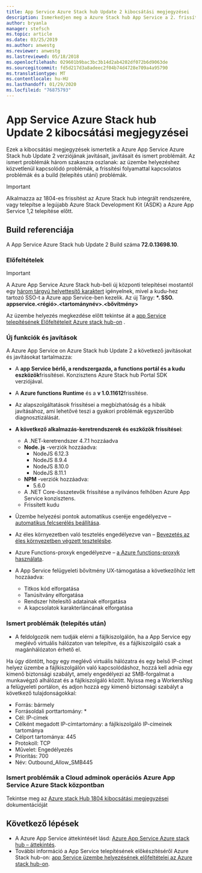 ```yaml
---
title: App Service Azure Stack hub Update 2 kibocsátási megjegyzései
description: Ismerkedjen meg a Azure Stack hub App Service a 2. frissítésében szereplő javításokkal, javításokkal és ismert problémákkal.
author: bryanla
manager: stefsch
ms.topic: article
ms.date: 03/25/2019
ms.author: anwestg
ms.reviewer: anwestg
ms.lastreviewed: 05/18/2018
ms.openlocfilehash: 029601b9bac3bc3b14d2ab4202df072b6d9063de
ms.sourcegitcommit: fd5d217d3a8adeec2f04b74d4728e709a4a95790
ms.translationtype: MT
ms.contentlocale: hu-HU
ms.lasthandoff: 01/29/2020
ms.locfileid: "76875793"
---
```

# <a name="app-service-on-azure-stack-hub-update-2-release-notes"></a>App Service Azure Stack hub Update 2 kibocsátási megjegyzései

Ezek a kibocsátási megjegyzések ismertetik a Azure App Service Azure Stack hub Update 2 verziójának javításait, javításait és ismert problémáit. Az ismert problémák három szakaszra oszlanak: az üzembe helyezéshez közvetlenül kapcsolódó problémák, a frissítési folyamattal kapcsolatos problémák és a build (telepítés utáni) problémák.

> [!IMPORTANT]
> Alkalmazza az 1804-es frissítést az Azure Stack hub integrált rendszerére, vagy telepítse a legújabb Azure Stack Development Kit (ASDK) a Azure App Service 1,2 telepítése előtt.

## <a name="build-reference"></a>Build referenciája

A App Service Azure Stack hub Update 2 Build száma **72.0.13698.10**.

### <a name="prerequisites"></a>Előfeltételek

> [!IMPORTANT]
> A Azure App Service Azure Stack hub-beli új központi telepítései mostantól egy [három tárgyú helyettesítő karaktert](azure-stack-app-service-before-you-get-started.md#get-certificates) igényelnek, mivel a kudu-hez tartozó SSO-t a Azure app Service-ben kezelik. Az új Tárgy: **\*. SSO. appservice.\<régió\>.\<tartománynév\>.\<bővítmény\>**

Az üzembe helyezés megkezdése előtt tekintse át a [app Service telepítésének Előfeltételeit Azure stack hub-on](azure-stack-app-service-before-you-get-started.md) .

### <a name="new-features-and-fixes"></a>Új funkciók és javítások

A Azure App Service on Azure Stack hub Update 2 a következő javításokat és javításokat tartalmazza:

- A **app Service bérlő, a rendszergazda, a functions portál és a kudu eszközök**frissítései. Konzisztens Azure Stack hub Portal SDK verziójával.

- A **Azure functions Runtime** és a **v 1.0.11612**frissítése.

- Az alapszolgáltatások frissítései a megbízhatóság és a hibák javításához, ami lehetővé teszi a gyakori problémák egyszerűbb diagnosztizálását.

- **A következő alkalmazás-keretrendszerek és eszközök frissítései**:
  - A .NET-keretrendszer 4.7.1 hozzáadva
  - **Node. js** -verziók hozzáadva:
    - NodeJS 6.12.3
    - NodeJS 8.9.4
    - NodeJS 8.10.0
    - NodeJS 8.11.1
  - **NPM** -verziók hozzáadva:
    - 5.6.0
  - A .NET Core-összetevők frissítése a nyilvános felhőben Azure App Service konzisztens.
  - Frissített kudu

- Üzembe helyezési pontok automatikus cseréje engedélyezve – [automatikus felcserélés beállítása](https://docs.microsoft.com/azure/app-service/deploy-staging-slots#configure-auto-swap).

- Az éles környezetben való tesztelés engedélyezve van – [Bevezetés az éles környezetben végzett tesztelésbe](https://azure.microsoft.com/resources/videos/introduction-to-azure-websites-testing-in-production-with-galin-iliev/).

- Azure Functions-proxyk engedélyezve – [a Azure functions-proxyk használata](https://docs.microsoft.com/azure/azure-functions/functions-proxies).

- A App Service felügyeleti bővítmény UX-támogatása a következőhöz lett hozzáadva:
  - Titkos kód elforgatása
  - Tanúsítvány elforgatása
  - Rendszer hitelesítő adatainak elforgatása
  - A kapcsolatok karakterláncának elforgatása

### <a name="known-issues-post-installation"></a>Ismert problémák (telepítés után)

- A feldolgozók nem tudják elérni a fájlkiszolgálón, ha a App Service egy meglévő virtuális hálózaton van telepítve, és a fájlkiszolgáló csak a magánhálózaton érhető el.

Ha úgy döntött, hogy egy meglévő virtuális hálózatra és egy belső IP-címet helyez üzembe a fájlkiszolgálón való kapcsolódáshoz, hozzá kell adnia egy kimenő biztonsági szabályt, amely engedélyezi az SMB-forgalmat a munkavégző alhálózat és a fájlkiszolgáló között. Nyissa meg a WorkersNsg a felügyeleti portálon, és adjon hozzá egy kimenő biztonsági szabályt a következő tulajdonságokkal:

* Forrás: bármely
* Forrásoldali porttartomány: *
* Cél: IP-címek
* Célként megadott IP-címtartomány: a fájlkiszolgáló IP-címeinek tartománya
* Célport tartománya: 445
* Protokoll: TCP
* Művelet: Engedélyezés
* Prioritás: 700
* Név: Outbound_Allow_SMB445

### <a name="known-issues-for-cloud-admins-operating-azure-app-service-on-azure-stack-hub"></a>Ismert problémák a Cloud adminok operációs Azure App Service Azure Stack központban

Tekintse meg az [Azure stack Hub 1804 kibocsátási megjegyzései](azure-stack-update-1903.md) dokumentációját

## <a name="next-steps"></a>Következő lépések

- A Azure App Service áttekintését lásd: [Azure App Service Azure stack hub – áttekintés](azure-stack-app-service-overview.md).
- További információ a App Service telepítésének előkészítéséről Azure Stack hub-on: [app Service üzembe helyezésének előfeltételei az Azure stack hub-on](azure-stack-app-service-before-you-get-started.md).
